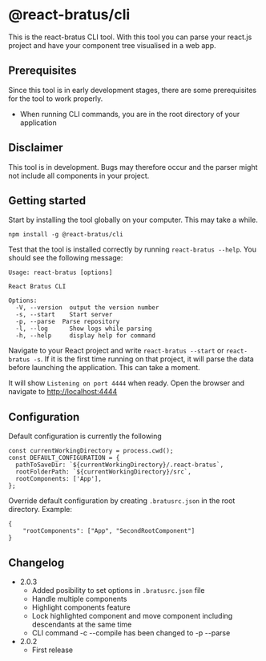 # @react-bratus/cli

This is the react-bratus CLI tool. With this tool you can parse your react.js project and have your component tree visualised in a web app.

## Prerequisites

Since this tool is in early development stages, there are some prerequisites for the tool to work properly.

- When running CLI commands, you are in the root directory of your application

## Disclaimer

This tool is in development. Bugs may therefore occur and the parser might not include all components in your project.

## Getting started

Start by installing the tool globally on your computer. This may take a while.

`npm install -g @react-bratus/cli`

Test that the tool is installed correctly by running `react-bratus --help`. You should see the following message:

```(text)
Usage: react-bratus [options]

React Bratus CLI

Options:
  -V, --version  output the version number
  -s, --start    Start server
  -p, --parse  Parse repository
  -l, --log      Show logs while parsing
  -h, --help     display help for command
```

Navigate to your React project and write `react-bratus --start` or `react-bratus -s`. If it is the first time running on that project, it will parse the data before launching the application. This can take a moment.

It will show `Listening on port 4444` when ready. Open the browser and navigate to [http://localhost:4444](http://localhost:4444)

## Configuration

Default configuration is currently the following

```(Typescript)
const currentWorkingDirectory = process.cwd();
const DEFAULT_CONFIGURATION = {
  pathToSaveDir: `${currentWorkingDirectory}/.react-bratus`,
  rootFolderPath: `${currentWorkingDirectory}/src`,
  rootComponents: ['App'],
};
```

Override default configuration by creating `.bratusrc.json` in the root directory. Example:

```(json)
{
    "rootComponents": ["App", "SecondRootComponent"]
}
```

## Changelog

- 2.0.3
  - Added posibility to set options in `.bratusrc.json` file
  - Handle multiple components
  - Highlight components feature
  - Lock highlighted component and move component including descendants at the same time
  - CLI command -c --compile has been changed to -p --parse
- 2.0.2
  - First release
